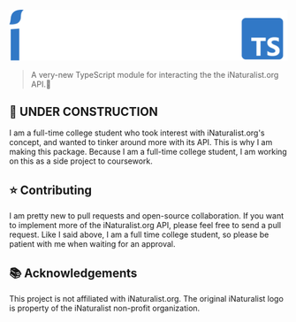 ![iNaturaliTS](https://raw.githubusercontent.com/PencilFoxStudios/iNaturaliTS/9fa4363676133ed6288355a93ae2bc5e3aabf49b/iNaturaliTSLogo.png)
> A very-new TypeScript module for interacting the the iNaturalist.org API.🌿

## 🚧 UNDER CONSTRUCTION
I am a full-time college student who took interest with iNaturalist.org's concept, and wanted to tinker around more with its API. This is why I am making this package. Because I am a full-time college student, I am working on this as a side project to coursework. 

## ⭐ Contributing
I am pretty new to pull requests and open-source collaboration. If you want to implement more of the iNaturalist.org API, please feel free to send a pull request. Like I said above, I am a full time college student, so please be patient with me when waiting for an approval.

## 📚 Acknowledgements
This project is not affiliated with iNaturalist.org. The original iNaturalist logo is property of the iNaturalist non-profit organization.